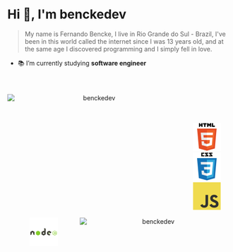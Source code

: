 <h1 align="left">Hi 👋, I'm benckedev</h1>

> My name is Fernando Bencke, I live in Rio Grande do Sul - Brazil, I've been in this world called the internet since I was 13 years old, and at the same age I discovered programming and I simply fell in love.

- 📚 I’m currently studying **software engineer**

#

<p align="center"><br>
<img align="left" width="400" height="280" src="https://github-readme-stats.vercel.app/api/top-langs?username=benckedev&show_icons=true&locale=en&layout=compact&theme=dark" alt="benckedev" />

<img align="right" width="340" height="340" src="https://media.discordapp.net/attachments/947502692983509033/1095057216391872552/enomenda_fer.png" alt="benckedev" />

<p align="center"><br><br><br> <a href="https://www.w3.org/html/" target="_blank" rel="noreferrer"> <img src="https://raw.githubusercontent.com/devicons/devicon/master/icons/html5/html5-original-wordmark.svg" alt="html5" width="64" height="64"/> </a> 
<a href="https://www.w3schools.com/css/" target="_blank" rel="noreferrer"> <img src="https://raw.githubusercontent.com/devicons/devicon/master/icons/css3/css3-original-wordmark.svg" alt="css3" width="64" height="64"/> </a> <a href="https://developer.mozilla.org/en-US/docs/Web/JavaScript" target="_blank" rel="noreferrer"> <img src="https://raw.githubusercontent.com/devicons/devicon/master/icons/javascript/javascript-original.svg" alt="javascript" width="64" height="64"/> </a> <a href="https://nodejs.org" target="_blank" rel="noreferrer"> <img src="https://raw.githubusercontent.com/devicons/devicon/master/icons/nodejs/nodejs-original-wordmark.svg" alt="nodejs" width="64" height="64"/> </a> </p>
</p>
